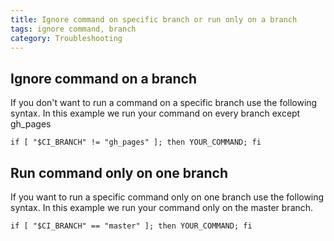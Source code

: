 ```yaml
---
title: Ignore command on specific branch or run only on a branch
tags: ignore command, branch
category: Troubleshooting
---
```


## Ignore command on a branch

If you don't want to run a command on a specific branch use the following syntax.
In this example we run your command on every branch except gh_pages

~~~shell
if [ "$CI_BRANCH" != "gh_pages" ]; then YOUR_COMMAND; fi
~~~

## Run command only on one branch

If you want to run a specific command only on one branch use the following syntax.
In this example we run your command only on the master branch.

~~~shell
if [ "$CI_BRANCH" == "master" ]; then YOUR_COMMAND; fi
~~~
